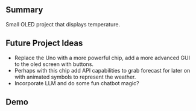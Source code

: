 ## Summary

Small OLED project that displays temperature.

## Future Project Ideas

- Replace the Uno with a more powerful chip, add a more advanced GUI to the oled screen with buttons. 
- Perhaps with this chip add API capabilities to grab forecast for later on with animated symbols to represent the weather.
- Incorporate LLM and do some fun chatbot magic?

## Demo

